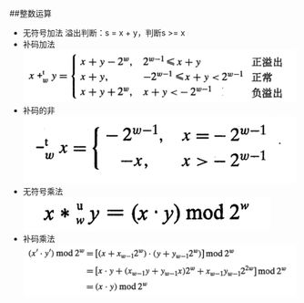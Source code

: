 ##整数运算
- 无符号加法
溢出判断：s = x + y，判断s >= x
- 补码加法
![](../images/02/2.3.1.png)
- 补码的非
![](../images/02/2.3.2.png)
- 无符号乘法
![](../images/02/2.3.3.png)
- 补码乘法
![](../images/02/2.3.4.png)